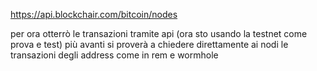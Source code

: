 https://api.blockchair.com/bitcoin/nodes

per ora otterrò le transazioni tramite api (ora sto usando la testnet come prova e test) più avanti si proverà a chiedere
direttamente ai nodi le transazioni degli address come in rem e wormhole
